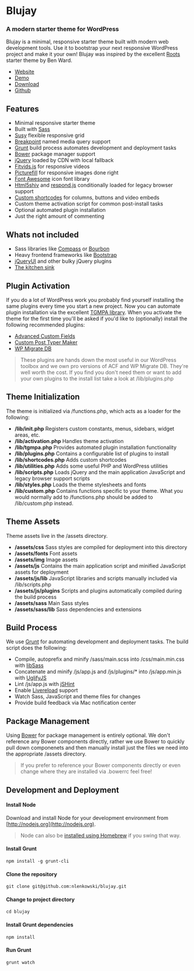 # Blujay
### A modern starter theme for WordPress

Blujay is a minimal, responsive starter theme built with modern web development tools. Use it to bootstrap your next responsive WordPress project and make it your own! Blujay was inspired by the excellent [Roots](http://roots.io/starter-theme/) starter theme by Ben Ward. 

* [Website](http://blujay.blueberryln.com)
* [Demo](http://blujay.blueberryln.com/demo)
* [Download](http://blujay.blueberryln.com/demo)
* [Github](https://github.com/nlenkowski/blujay)

## Features

* Minimal responsive starter theme
* Built with [Sass](http://sass-lang.com/)
* [Susy](http://susy.oddbird.net/) flexible responsive grid
* [Breakpoint](http://breakpoint-sass.com/) named media query support
* [Grunt](http://gruntjs.com/) build process automates development and deployment tasks
* [Bower](http://bower.io/) package manager support
* [jQuery](http://jquery.com/) loaded by CDN with local fallback
* [Fitvids.js](http://fitvidsjs.com/) for responsive videos
* [Picturefill](http://picturefill.com/) for responsive images done right
* [Font Awesome](http://fortawesome.github.io/Font-Awesome/) icon font library
* [Html5shiv](https://github.com/aFarkas/html5shiv) and [respond.js](https://github.com/scottjehl/Respond) conditionally loaded for legacy browser support
* [Custom shortcodes](http://blujay.blueberryln.com/demo/shortcodes) for columns, buttons and video embeds
* Custom theme activation script for common post-install tasks
* Optional automated plugin installation
* Just the right amount of commenting

## Whats not included

* Sass libraries like [Compass](http://compass-style.org/) or [Bourbon](http://bourbon.io/)
* Heavy frontend frameworks like [Bootstrap](http://getbootstrap.com/)
* [jQueryUI](http://jqueryui.com/) and other bulky jQuery plugins
* [The kitchen sink](http://goo.gl/IgPH41)

## Plugin Activation
If you do a lot of WordPress work you probably find yourself installing the same plugins every time you start a new project. Now you can automate plugin installation via the excellent [TGMPA library](http://tgmpluginactivation.com/). When you activate the theme for the first time you'll be asked if you'd like to (optionally) install the following recommended plugins:

* [Advanced Custom Fields](https://wordpress.org/plugins/advanced-custom-fields/)
* [Custom Post Typer Maker](https://wordpress.org/plugins/custom-post-type-maker/)
* [WP Migrate DB](https://wordpress.org/plugins/wp-migrate-db/)

> These plugins are hands down the most useful in our WordPress toolbox and we own pro versions of ACF and WP Migrate DB. They're well worth the cost. If you find you don't need them or want to add your own plugins to the install list take a look at /lib/plugins.php

## Theme Initialization

The theme is initialized via /functions.php, which acts as a loader for the following:

* **/lib/init.php** Registers custom constants, menus, sidebars, widget areas, etc.
* **/lib/activation.php** Handles theme activation
* **/lib/tgmpa.php** Provides automated plugin installation functionality
* **/lib/plugins.php** Contains a configurable list of plugins to install
* **/lib/shortcodes.php** Adds custom shortcodes
* **/lib/utilities.php** Adds some useful PHP and WordPress utilities
* **/lib/scripts.php** Loads jQuery and the main application JavaScript and legacy browser support scripts
* **/lib/styles.php** Loads the theme stylesheets and fonts
* **/lib/custom.php** Contains functions specific to your theme. What you would normally add to /functions.php should be added to /lib/custom.php instead.

## Theme Assets

Theme assets live in the /assets directory.

* **/assets/css** Sass styles are compiled for deployment into this directory
* **/assets/fonts** Font assets
* **/assets/img** Image assets
* **/assets/js** Contains the main application script and minified JavaScript assets for deployment
* **/assets/js/lib** JavaScript libraries and scripts manually included via /lib/scripts.php
* **/assets/js/plugins** Scripts and plugins automatically compiled during the build process
* **/assets/sass** Main Sass styles
* **/assets/sass/lib** Sass dependencies and extensions

## Build Process

We use [Grunt](http://gruntjs.com/) for automating development and deployment tasks. The build script does the following:

* Compile, autoprefix and minify /sass/main.scss into /css/main.min.css with [libSass](https://github.com/sindresorhus/grunt-sass)
* Concatenate and minify /js/app.js and /js/plugins/* into /js/app.min.js with [UglifyJS](https://github.com/gruntjs/grunt-contrib-uglify)
* Lint /js/app.js with [jSHint](https://github.com/gruntjs/grunt-contrib-jshint)
* Enable [Livereload](http://livereload.com/) support
* Watch Sass, JavaScript and theme files for changes
* Provide build feedback via Mac notification center

## Package Management

Using [Bower](http://bower.io/) for package management is entirely optional. We don't reference any Bower components directly, rather we use Bower to quickly pull down componenets and then manually install just the files we need into the appropriate /assets directory.

>  If you prefer to reference your Bower components directly or even change where they are installed via .bowerrc feel free!

## Development and Deployment

#### Install Node

Download and install Node for your development environment from [http://nodejs.org](http://nodejs.org). 

> Node can also be [installed using Homebrew](http://thechangelog.com/install-node-js-with-homebrew-on-os-x/) if you swing that way.

#### Install Grunt

```
npm install -g grunt-cli
```

#### Clone the repository

```
git clone git@github.com:nlenkowski/blujay.git
```

#### Change to project directory
```
cd blujay
```

#### Install Grunt dependencies

```
npm install
```

#### Run Grunt

```
grunt watch
```
